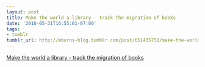 ```yaml
---
layout: post
title: Make the world a library - track the migration of books
date: '2010-05-31T16:55:01-07:00'
tags:
- tumblr
tumblr_url: http://mburns-blog.tumblr.com/post/651435752/make-the-world-a-library-track-the-migration-of
---
```

<a href="http://www.bookcrossing.com/">Make the world a library - track the migration of books</a>

